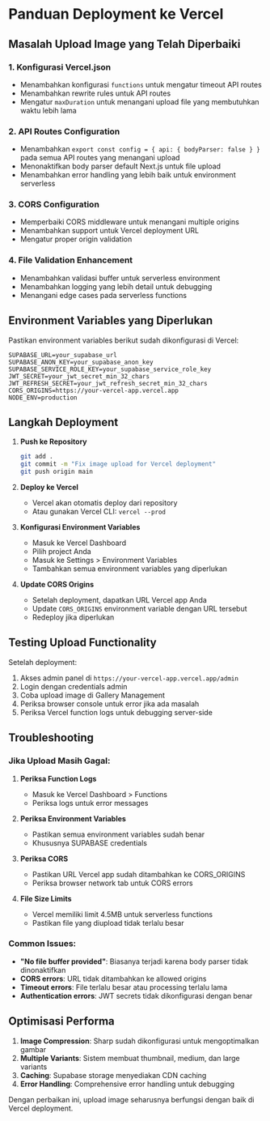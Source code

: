 # Panduan Deployment ke Vercel

## Masalah Upload Image yang Telah Diperbaiki

### 1. Konfigurasi Vercel.json
- Menambahkan konfigurasi `functions` untuk mengatur timeout API routes
- Menambahkan rewrite rules untuk API routes
- Mengatur `maxDuration` untuk menangani upload file yang membutuhkan waktu lebih lama

### 2. API Routes Configuration
- Menambahkan `export const config = { api: { bodyParser: false } }` pada semua API routes yang menangani upload
- Menonaktifkan body parser default Next.js untuk file upload
- Menambahkan error handling yang lebih baik untuk environment serverless

### 3. CORS Configuration
- Memperbaiki CORS middleware untuk menangani multiple origins
- Menambahkan support untuk Vercel deployment URL
- Mengatur proper origin validation

### 4. File Validation Enhancement
- Menambahkan validasi buffer untuk serverless environment
- Menambahkan logging yang lebih detail untuk debugging
- Menangani edge cases pada serverless functions

## Environment Variables yang Diperlukan

Pastikan environment variables berikut sudah dikonfigurasi di Vercel:

```
SUPABASE_URL=your_supabase_url
SUPABASE_ANON_KEY=your_supabase_anon_key
SUPABASE_SERVICE_ROLE_KEY=your_supabase_service_role_key
JWT_SECRET=your_jwt_secret_min_32_chars
JWT_REFRESH_SECRET=your_jwt_refresh_secret_min_32_chars
CORS_ORIGINS=https://your-vercel-app.vercel.app
NODE_ENV=production
```

## Langkah Deployment

1. **Push ke Repository**
   ```bash
   git add .
   git commit -m "Fix image upload for Vercel deployment"
   git push origin main
   ```

2. **Deploy ke Vercel**
   - Vercel akan otomatis deploy dari repository
   - Atau gunakan Vercel CLI: `vercel --prod`

3. **Konfigurasi Environment Variables**
   - Masuk ke Vercel Dashboard
   - Pilih project Anda
   - Masuk ke Settings > Environment Variables
   - Tambahkan semua environment variables yang diperlukan

4. **Update CORS Origins**
   - Setelah deployment, dapatkan URL Vercel app Anda
   - Update `CORS_ORIGINS` environment variable dengan URL tersebut
   - Redeploy jika diperlukan

## Testing Upload Functionality

Setelah deployment:

1. Akses admin panel di `https://your-vercel-app.vercel.app/admin`
2. Login dengan credentials admin
3. Coba upload image di Gallery Management
4. Periksa browser console untuk error jika ada masalah
5. Periksa Vercel function logs untuk debugging server-side

## Troubleshooting

### Jika Upload Masih Gagal:

1. **Periksa Function Logs**
   - Masuk ke Vercel Dashboard > Functions
   - Periksa logs untuk error messages

2. **Periksa Environment Variables**
   - Pastikan semua environment variables sudah benar
   - Khususnya SUPABASE credentials

3. **Periksa CORS**
   - Pastikan URL Vercel app sudah ditambahkan ke CORS_ORIGINS
   - Periksa browser network tab untuk CORS errors

4. **File Size Limits**
   - Vercel memiliki limit 4.5MB untuk serverless functions
   - Pastikan file yang diupload tidak terlalu besar

### Common Issues:

- **"No file buffer provided"**: Biasanya terjadi karena body parser tidak dinonaktifkan
- **CORS errors**: URL tidak ditambahkan ke allowed origins
- **Timeout errors**: File terlalu besar atau processing terlalu lama
- **Authentication errors**: JWT secrets tidak dikonfigurasi dengan benar

## Optimisasi Performa

1. **Image Compression**: Sharp sudah dikonfigurasi untuk mengoptimalkan gambar
2. **Multiple Variants**: Sistem membuat thumbnail, medium, dan large variants
3. **Caching**: Supabase storage menyediakan CDN caching
4. **Error Handling**: Comprehensive error handling untuk debugging

Dengan perbaikan ini, upload image seharusnya berfungsi dengan baik di Vercel deployment.
